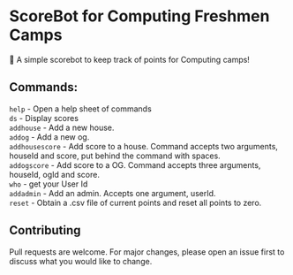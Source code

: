 # ScoreBot for Computing Freshmen Camps 

👾 A simple scorebot to keep track of points for Computing camps!

## Commands:  
`help` - Open a help sheet of commands   
`ds` - Display scores  
`addhouse` - Add a new house.  
`addog` - Add a new og.  
`addhousescore` - Add score to a house. Command accepts two arguments, houseId and score, put behind the command with spaces.   
`addogscore` - Add score to a OG. Command accepts three arguments, houseId, ogId and score.   
`who` - get your User Id  
`addadmin` - Add an admin. Accepts one argument, userId.   
`reset` - Obtain a .csv file of current points and reset all points to zero.  

## Contributing
Pull requests are welcome. For major changes, please open an issue first to discuss what you would like to change.
